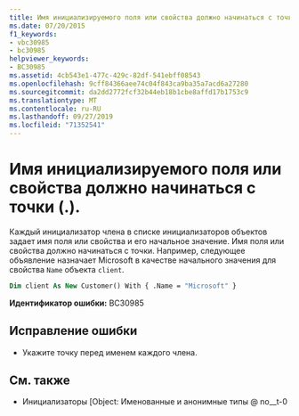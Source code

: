 ```yaml
---
title: Имя инициализируемого поля или свойства должно начинаться с точки (.).
ms.date: 07/20/2015
f1_keywords:
- vbc30985
- bc30985
helpviewer_keywords:
- BC30985
ms.assetid: 4cb543e1-477c-429c-82df-541ebff08543
ms.openlocfilehash: 9cff84366aee74c04f843ca9ba35a7acd6a27280
ms.sourcegitcommit: da2dd2772fcf32b44eb18b1cbe8affd17b1753c9
ms.translationtype: MT
ms.contentlocale: ru-RU
ms.lasthandoff: 09/27/2019
ms.locfileid: "71352541"
---
```

# <a name="name-of-field-or-property-being-initialized-must-start-with-"></a>Имя инициализируемого поля или свойства должно начинаться с точки (.).
Каждый инициализатор члена в списке инициализаторов объектов задает имя поля или свойства и его начальное значение. Имя поля или свойства должно начинаться с точки. Например, следующее объявление назначает Microsoft в качестве начального значения для свойства `Name` объекта `client`.  
  
```vb  
Dim client As New Customer() With { .Name = "Microsoft" }  
```  
  
 **Идентификатор ошибки:** BC30985  
  
## <a name="to-correct-this-error"></a>Исправление ошибки  
  
- Укажите точку перед именем каждого члена.  
  
## <a name="see-also"></a>См. также

- Инициализаторы [Object: Именованные и анонимные типы @ no__t-0
